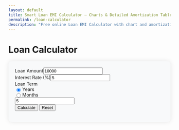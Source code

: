 ```yaml
---
layout: default
title: Smart Loan EMI Calculator – Charts & Detailed Amortization Table
permalink: /loan-calculator
description: "Free online Loan EMI Calculator with chart and amortization table. Calculate monthly EMIs, total interest, and repayment schedule in seconds."
---
```

<style>
 .calculator-container {
            background-color: #f8f9fa;
            border-radius: 10px;
            padding: 20px;
            box-shadow: 0 0 15px rgba(0,0,0,0.1);
            margin-bottom: 20px;
        }
        .payment-breakdown {
            max-height: 400px;
            overflow-y: auto;
            margin-bottom: 20px;
        }
        .table thead th {
            position: sticky;
            top: 0;
            background-color: #e9ecef;
        }
        .term-option {
            display: flex;
            align-items: center;
        }
        .term-option input[type="radio"] {
            margin-right: 5px;
        }
        #chartPlaceholder {
            height: 100%;
            display: flex;
            justify-content: center;
            align-items: center;
        }
    </style>
<!-- Loan input -->
<div class="row">
<h1 class="text-center">Loan Calculator</h1>
 <div class="col-lg-6">
   <div class="calculator-container">
      <form id="loanForm">
        <div class="mb-3"><label for="loanAmount" class="form-label">Loan Amount</label><input type="number" class="form-control" id="loanAmount" value="10000" min="100" step="100"></div>
        <div class="mb-3"><label for="interestRate" class="form-label">Interest Rate (%)</label><input type="number" class="form-control" id="interestRate" value="5" min="0.1" step="0.1"></div>
        <div class="mb-3"><label class="form-label">Loan Term</label>
         <div class="d-flex mb-2">
           <div class="term-option me-3"><input type="radio" id="termYears" name="termType" value="years" checked><label for="termYears">Years</label></div>
           <div class="term-option"><input type="radio" id="termMonths" name="termType" value="months"><label for="termMonths">Months</label></div>
          </div>
             <input type="number" class="form-control" id="loanTerm" value="5" min="1">
        </div>
            <div class="d-grid gap-2 d-md-flex"><button type="button" class="btn btn-primary me-md-2" id="calculateBtn">Calculate</button> <button type="button" class="btn btn-secondary" id="resetBtn">Reset</button> </div>
          </form>
      </div>
    </div>
<!-- chart -->
<div class="col-lg-6">
     <div id="chartPlaceholder" class="d-flex justify-content-center align-items-center ">
        <div class="text-center">
         <canvas id="loanChart" style="display: none;"></canvas>
         </div>
        </div>
   </div>

<!-- Results Section -->
<div class="p-4 bg-light rounded-2"><h4>Loan Summary</h4><div class="row"><div class="col-4"><p><strong>Monthly Payment:</strong> <span id="monthlyPayment">0.00</span></p></div><div class="col-4"><p><strong>Total Interest:</strong> <span id="totalInterest">0.00</span></p></div><div class="col-4"><p><strong>Total Payment:</strong> <span id="totalPayment">0.00</span></p></div></div></div>

<br>
 <div class="d-flex justify-content-between mb-3 p-3">
    <h4>Monthly Payment Breakdown</h4>
       <div>
       <button id="downloadPdf" class="btn btn-success" disabled><i class="bi bi-download"></i> Download PDF</button>
       <button id="shareResults" class="btn btn-info" disabled><i class="bi bi-share"></i> Share</button>
      </div>
     </div>
<div class="payment-breakdown">
     <table class="table table-striped table-hover text-center">
        <thead><tr><th>Month</th><th>Payment</th><th>Principal</th><th>Interest</th><th>Balance</th></tr> </thead>
          <tbody id="paymentSchedule">
             <tr><td colspan="5" class="text-center text-muted">Enter loan details and click Calculate to see payment schedule</td></tr>
           </tbody>
     </table>
</div>
<!-- Article Part -->
<h2>✅ What Is a Loan EMI Calculator?</h2>
<p>A Loan EMI Calculator is an online tool that helps you calculate your Equated Monthly Installments (EMIs) for any loan — be it a home loan, car loan, personal loan, or education loan. It simplifies financial planning by providing the monthly payment amount you need to make over a specific tenure.</p>
<p>With the help of this calculator, you can:</p>
  <ul><li>Know how much you'll pay monthly</li><li>See the total interest payable</li> <li>View a detailed amortization table</li><li>Compare different loan terms quickly</li></ul>
<section class="mb-5">
            <h2 class="mb-3">📊 How Does an EMI Calculator Work?</h2>
            <p>The EMI is calculated using this formula:</p>
 <div class="bg-light p-4 rounded mb-3">
                <h5 class="text-center">EMI = [P × R × (1+R)<sup>N</sup>] / [(1+R)<sup>N</sup>−1]</h5>
            </div>
  <p>Where:</p>
            <ul>
                <li><strong>P</strong> = Loan amount (Principal)</li>
                <li><strong>R</strong> = Monthly interest rate (Annual rate ÷ 12 ÷ 100)</li>
                <li><strong>N</strong> = Loan tenure in months</li>
            </ul>
 <p>This formula ensures that each EMI consists of both interest and principal components. Early EMIs contribute more toward interest, while later EMIs contribute more toward the principal.</p>
 </section>
 <section class="mb-5">
            <h2 class="mb-3">📈 Features of Our Online Loan EMI Calculator</h2>
            <p>Our free EMI calculator includes:</p>
  <div class="row">
                <div class="col-md-6">
                    <ul>
                        <li>✅ Monthly EMI Result</li>
                        <li>✅ Total Interest Payable</li>
                        <li>✅ Total Payment (Principal + Interest)</li>
                        <li>✅ Interactive Doughnut Chart (Principal vs Interest)</li>
                    </ul>
                </div>
                <div class="col-md-6">
                    <ul>
                        <li>✅ Amortization Table (Monthly breakdown)</li>
                        <li>✅ PDF Download for record-keeping</li>
                        <li>✅ Tenure Input in Years + Months for flexibility</li>
                    </ul>
                </div>
            </div>
        </section>
 <section class="mb-5">
            <h2 class="mb-3">📋 Example: EMI Calculation for ₹5,00,000 at 8.5% for 5 Years</h2>
  <div class="table-responsive">
                <table class="table table-bordered">
                    <thead class="table-light"><tr> <th>Details</th><th>Value</th></tr></thead>
                    <tbody>
                        <tr><td>Loan Amount</td><td>₹5,00,000</td></tr>
                        <tr><td>Annual Interest Rate</td><td>8.5%</td> </tr>
                        <tr><td>Loan Tenure</td><td>5 years</td> </tr>
                        <tr><td>Monthly EMI</td><td>₹10,252.37</td> </tr>
                        <tr> <td>Total Interest</td> <td>₹1,15,142</td> </tr>
                        <tr> <td>Total Payment</td> <td>₹6,15,142</td> </tr>
                    </tbody>
                </table>
            </div>
            <p class="mt-3">This example helps users visualize the real cost of a loan over time.</p>
        </section>
        <section class="mb-5">
            <h2 class="mb-3">📌 Benefits of Using a Loan EMI Calculator</h2>
 <div class="row g-4">
                <div class="col-md-6">
                    <div class="card h-100">
                        <div class="card-body">
                            <h5 class="card-title">1. 🧮 Accurate and Instant Results</h5>
                            <p class="card-text">No need to manually calculate. Results are shown immediately.</p>
                        </div>
                    </div>
                </div>
  <div class="col-md-6">
                    <div class="card h-100">
                        <div class="card-body">
                            <h5 class="card-title">2. 📅 Helps in Planning</h5>
                            <p class="card-text">Knowing the EMI in advance helps manage monthly budgets and decide the ideal loan amount or tenure.</p>
                        </div>
                    </div>
                </div>
 <div class="col-md-6">
                    <div class="card h-100">
                        <div class="card-body">
                            <h5 class="card-title">3. 🔄 Compares Loan Scenarios</h5>
                            <p class="card-text">Try different combinations of amount, interest rate, and tenure to find what suits you best.</p>
                        </div>
                    </div>
                </div>
<div class="col-md-6">
                    <div class="card h-100">
                        <div class="card-body">
                            <h5 class="card-title">4. 📥 Export/Download Option</h5>
                            <p class="card-text">You can save the amortization schedule and EMI summary as PDF for offline use or sharing.</p>
                        </div>
                    </div>
                </div>
            </div>
        </section>
  <section class="mb-5">
            <h2 class="mb-3">🛠️ How to Use the Loan EMI Calculator</h2>
            <ol>
                <li>Enter the loan amount you want to borrow.</li>
                <li>Input the annual interest rate.</li>
                <li>Specify the loan tenure in years and months.</li>
                <li>Click on "Calculate EMI".</li>
                <li>View your results:
                    <ul>
                        <li>Monthly EMI</li>
                        <li>Total Interest</li>
                        <li>Total Payment</li>
                        <li>Visual Chart</li>
                        <li>Amortization Table</li>
                    </ul>
                </li>
                <li>Optional: Click "Download PDF" to save the full loan report.</li>
            </ol>
        </section>
 <section class="mb-5">
            <h2 class="mb-3">🤔 What Is an Amortization Table?</h2>
            <p>An amortization table breaks down every EMI payment into two parts:</p>
            <ul>
                <li>Interest payment</li>
                <li>Principal repayment</li>
            </ul>
 <p>It also shows:</p>
            <ul>
                <li>The opening balance before payment</li>
                <li>The closing balance after payment</li>
                <li>Cumulative totals over time</li>
            </ul>
  <p>This helps you understand how your loan gets repaid month-by-month.</p>
        </section>

<!-- jsPDF -->
<script src="https://cdnjs.cloudflare.com/ajax/libs/jspdf/2.5.1/jspdf.umd.min.js"></script>
<script src="https://cdnjs.cloudflare.com/ajax/libs/jspdf-autotable/3.5.28/jspdf.plugin.autotable.min.js"></script>
<script src="https://cdn.jsdelivr.net/npm/chart.js"></script>
<script src="{{ '/assets/js/loan-calc.js' | relative_url }}"></script>

